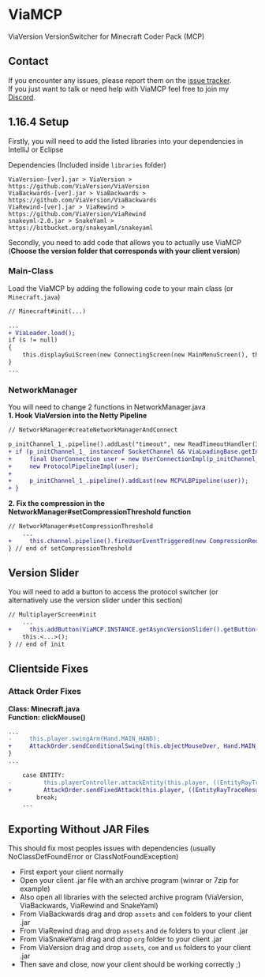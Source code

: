 # ViaMCP
ViaVersion VersionSwitcher for Minecraft Coder Pack (MCP)

## Contact
If you encounter any issues, please report them on the
[issue tracker](https://github.com/FlorianMichael/ViaMCP/issues).  
If you just want to talk or need help with ViaMCP feel free to join my
[Discord](https://discord.gg/BwWhCHUKDf).

## 1.16.4 Setup

Firstly, you will need to add the listed libraries into your dependencies in IntelliJ or Eclipse

Dependencies (Included inside ``libraries`` folder)
```
ViaVersion-[ver].jar > ViaVersion > https://github.com/ViaVersion/ViaVersion
ViaBackwards-[ver].jar > ViaBackwards > https://github.com/ViaVersion/ViaBackwards
ViaRewind-[ver].jar > ViaRewind > https://github.com/ViaVersion/ViaRewind
snakeyml-2.0.jar > SnakeYaml > https://bitbucket.org/snakeyaml/snakeyaml
```

Secondly, you need to add code that allows you to actually use ViaMCP (**Choose the version folder that corresponds with your client version**)

### Main-Class
Load the ViaMCP by adding the following code to your main class (or `Minecraft.java`)
```diff
// Minecraft#init(...)

...
+ ViaLoader.load();
if (s != null)
{
    this.displayGuiScreen(new ConnectingScreen(new MainMenuScreen(), this, s, i));
}
...
```

### NetworkManager
You will need to change 2 functions in NetworkManager.java <br>
**1. Hook ViaVersion into the Netty Pipeline**

```diff
// NetworkManager#createNetworkManagerAndConnect

p_initChannel_1_.pipeline().addLast("timeout", new ReadTimeoutHandler(30)).addLast("splitter", new NettyVarint21FrameDecoder()).addLast("decoder", new NettyPacketDecoder(EnumPacketDirection.CLIENTBOUND)).addLast("prepender", new NettyVarint21FrameEncoder()).addLast("encoder", new NettyPacketEncoder(EnumPacketDirection.SERVERBOUND)).addLast("packet_handler", networkmanager);
+ if (p_initChannel_1_ instanceof SocketChannel && ViaLoadingBase.getInstance().getTargetVersion().getVersion() != ViaMCP.NATIVE_VERSION) {
+     final UserConnection user = new UserConnectionImpl(p_initChannel_1_, true);
+     new ProtocolPipelineImpl(user);
+     
+     p_initChannel_1_.pipeline().addLast(new MCPVLBPipeline(user));
+ }
```

**2. Fix the compression in the NetworkManager#setCompressionThreshold function**
```diff
// NetworkManager#setCompressionThreshold
    ...
+     this.channel.pipeline().fireUserEventTriggered(new CompressionReorderEvent());
} // end of setCompressionThreshold
```

## Version Slider
You will need to add a button to access the protocol switcher (or alternatively use the version slider under this section) <br>
```diff
// MultiplayerScreen#init
    ...
+     this.addButton(ViaMCP.INSTANCE.getAsyncVersionSlider().getButton());
    this.<...>();
} // end of init
```

## Clientside Fixes
### Attack Order Fixes
**Class: Minecraft.java** <br>
**Function: clickMouse()** <br>

```diff
...
-     this.player.swingArm(Hand.MAIN_HAND);
+     AttackOrder.sendConditionalSwing(this.objectMouseOver, Hand.MAIN_HAND);
}
...
```

```diff
    case ENTITY:
-         this.playerController.attackEntity(this.player, ((EntityRayTraceResult) this.objectMouseOver).getEntity());
+         AttackOrder.sendFixedAttack(this.player, ((EntityRayTraceResult) this.objectMouseOver).getEntity(), Hand.MAIN_HAND);
        break;
    ...
```


## Exporting Without JAR Files
This should fix most peoples issues with dependencies (usually NoClassDefFoundError or ClassNotFoundException)

- First export your client normally
- Open your client .jar file with an archive program (winrar or 7zip for example)
- Also open all libraries with the selected archive program (ViaVersion, ViaBackwards, ViaRewind and SnakeYaml)
- From ViaBackwards drag and drop ``assets`` and ``com`` folders to your client .jar
- From ViaRewind drag and drop ``assets`` and ``de`` folders to your client .jar
- From ViaSnakeYaml drag and drop ``org`` folder to your client .jar
- From ViaVersion drag and drop ``assets``, ``com`` and ``us`` folders to your client .jar 
- Then save and close, now your client should be working correctly ;)
